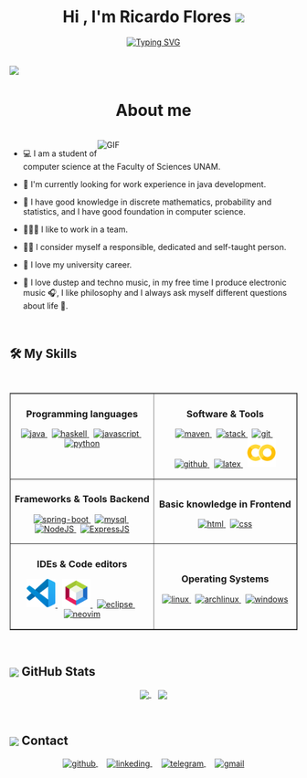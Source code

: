 <h1 align="center">Hi , I'm Ricardo Flores <img src="https://media.giphy.com/media/hvRJCLFzcasrR4ia7z/giphy.gif" width="35"></h1>

<div align="center">
    <a href="https://git.io/typing-svg"><img src="https://readme-typing-svg.demolab.com?font=Fira+Code&duration=1000&pause=500&color=4FE92E&center=true&multiline=true&width=435&height=60&lines=Computer+Science+Student;Java+Developer" alt="Typing SVG" /></a>
</div>

## <picture><img src = "https://media.giphy.com/media/l3q2XXYxkdxzjMC9G/giphy.gif" width = 150px></picture> 
<h1 align="center">About me</h1>

<br>

<img align="right" alt="GIF" width = "350" src="https://media.giphy.com/media/3o72FaZgzzFmqoNfBm/giphy.gif" />

- 💻 I am a student of computer science at the Faculty of Sciences UNAM.

- 💼 I'm currently looking for work experience in java development.

- 📕 I have good knowledge in discrete mathematics, probability and statistics, and I have good foundation in computer science.

- 👨‍👦‍👦 I like to work in a team.

- 👨‍💻 I consider myself a responsible, dedicated and self-taught person.

- 💙 I love my university career.

- 🎵 I love dustep and techno music, in my free time I produce electronic music 🎧,
  I like philosophy and I always ask myself different questions about life 🤔.

<br>

## 🛠️ My Skills

<br>

<table border="1" align="center">
  <tr>
    <td valign="top">
      <h3 align="center" >Programming languages</h3>
      <p align="center"> 
        <a href="https://www.oracle.com/java/">
          <img src="https://img.icons8.com/color/48/undefined/java-coffee-cup-logo--v1.png" alt="java" width="50" height="50"/>
        </a>
        &nbsp;
        <a href="https://www.haskell.org/">
          <img src="https://img.icons8.com/color/48/undefined/haskell.png" alt="haskell" width="50" height="50"/>
        </a>
        &nbsp;
        <a href="https://www.javascript.com/" >
          <img src="https://img.icons8.com/color/48/undefined/javascript.png" alt="javascript" width="50" height="50"/>
        </a>
        &nbsp;
        <a href="https://www.python.org" >
          <img src="https://img.icons8.com/color/48/undefined/python--v1.png" alt="python" width="50" height="50"/>
        </a>
      </p>
    </td>
    <td>
      <h3 align="center" >Software & Tools</h3>
      <p align="center">
        <a href="https://maven.apache.org/" >
          <img src="https://upload.vectorlogo.zone/logos/apache_maven/images/bf250be6-ab7f-4191-b421-8d0acb1dc6e4.svg" alt="maven" width="50" height="50"/>
        </a>
        &nbsp;
        <a href="https://docs.haskellstack.org/en/stable/" >
          <img src="https://upload.wikimedia.org/wikipedia/commons/thumb/b/be/Circle-icons-stack.svg/1200px-Circle-icons-stack.svg.png" alt="stack" width="50" height="50"/>
        </a>
        &nbsp;
        <a href="https://git-scm.com/" >
          <img src="https://img.icons8.com/color/48/undefined/git.png" alt="git" width="50" height="50"/>
        </a>
        &nbsp;
        <a href="https://github.com/" >
          <img src="https://img.icons8.com/color/48/undefined/github.png" alt="github" width="50" height="50"/>
        </a>
        &nbsp;
        <a href="https://www.latex-project.org/" >
          <img src="https://img.icons8.com/color/48/undefined/latex.png" alt="latex" width="50" height="50"/>
        </a>
        &nbsp;
        <a href="https://colab.research.google.com/?hl=es" >
          <img src="https://raw.githubusercontent.com/edent/SuperTinyIcons/master/images/svg/colaboratory.svg" alt="colab" width="50" height="50"/>
        </a>
      </p>
    </td>
  </tr>
  <tr>
    <td valign="top">
      <h3 align="center" >Frameworks & Tools Backend</h3>
      <p align="center"> 
        <a href="https://spring.io/projects/spring-boot" >
          <img src="https://www.vectorlogo.zone/logos/springio/springio-ar21.svg" alt="spring-boot" width="80" height="60"/>
        </a>
        &nbsp;
        <a href="https://www.mysql.com/products/workbench/" >
          <img src="https://img.icons8.com/color/48/undefined/mysql.png" alt="mysql" width="60" height="60"/>
        </a>
        &nbsp;
        <a href="https://nodejs.org/en" pad>
          <img src="https://img.icons8.com/color/48/undefined/nodejs.png" alt="NodeJS" width="60" height="60"/>
        </a>
        &nbsp;
        <a href="https://expressjs.com/" >
          <img src="https://www.vectorlogo.zone/logos/expressjs/expressjs-ar21.svg" alt="ExpressJS" width="70" height="60"/>
        </a>
      </p>
    </td>
    <td>
      <h3 align="center" >Basic knowledge in Frontend</h3>
      <p align="center"> 
        <a href="#" >
          <img src="https://www.vectorlogo.zone/logos/w3_html5/w3_html5-ar21.svg" alt="html" width="90" height="60"/>
        </a>
        &nbsp;
        <a href="#" >
          <img src="https://www.vectorlogo.zone/logos/w3_css/w3_css-official.svg" alt="css" width="50" height="50"/>
        </a>
      </p>
    </td>
  </tr>
  <tr>
    <td>
      <h3 align="center" >IDEs & Code editors</h3>
      <p align="center">
        <a href="https://code.visualstudio.com/" >
          <img src="https://raw.githubusercontent.com/devicons/devicon/master/icons/vscode/vscode-original.svg" alt="vscode" width="50" height="50"/>
        </a>
        &nbsp;
        <a href="https://netbeans.apache.org/download/index.html" >
          <img src="https://raw.githubusercontent.com/edent/SuperTinyIcons/master/images/svg/netbeans.svg" alt="netbeans" width="50" height="50"/>
        </a>
        &nbsp;
        <a href="https://eclipseide.org/" >
          <img src="https://www.vectorlogo.zone/logos/eclipse_che/eclipse_che-icon.svg" alt="eclipse" width="50" height="50"/>
        </a>
        &nbsp;
        <a href="https://neovim.io/" >
          <img src="https://www.vectorlogo.zone/logos/neovimio/neovimio-icon.svg" alt="neovim" width="50" height="50"/>
        </a>
      </p>
    </td>
    <td>   
      <h3 align="center" >Operating Systems</h3>
      <p align="center">
        <a href="#" >
          <img src="https://www.vectorlogo.zone/logos/linux/linux-ar21.svg" alt="linux" width="80" height="60"/>
        </a>
        &nbsp;
        <a href="https://archlinux.org/" >
          <img src="https://www.vectorlogo.zone/logos/archlinux/archlinux-ar21.svg" alt="archlinux" width="90" height="60"/>
        </a>
        &nbsp;
        <a href="#" >
          <img src="https://vectorwiki.com/images/z7N2l__windows.svg" alt="windows" width="50" height="50"/>
        </a>
      </p>
    </td>
  </tr>
</table>

<br>

## <picture><img align="center" height="60" src="https://www.vectorlogo.zone/logos/github/github-icon.svg" /></picture> GitHub Stats
<p align="center">
  <a href="https://github.com/anuraghazra/github-readme-stats">
    <img align="center" src="https://github-readme-stats.vercel.app/api?username=richardfm77&show_icons=true&theme=aura&count_private=true" />
  </a>
  &nbsp;&nbsp;
  <a href="https://github.com/anuraghazra/github-readme-stats">
    <img align="center" src="https://github-readme-stats.vercel.app/api/top-langs/?username=richardfm77&layout=compact&langs_count=10&theme=aura" />
  </a>
</p>

<br>

## <picture><img align="center" height="60" src="https://logosear.ch/images/contact.svg" /></picture> Contact

<p align="center">
  <a href="https://github.com/richardfm77">
    <img align="center" src="https://img.icons8.com/color/48/undefined/github.png" alt = "github" width="50" height="50"/>
  </a>
  &nbsp;
  &nbsp;
  <a href="https://www.linkedin.com/in/ricardo-flores-mata/">
    <img align="center" src="https://www.vectorlogo.zone/logos/linkedin/linkedin-tile.svg" alt = "linkeding" width="50" height="50" />
  </a>
  &nbsp;
  &nbsp;
  <a href="#">
    <img align="center" src="https://www.vectorlogo.zone/logos/telegram/telegram-tile.svg" alt = "telegram" width="50" height="50" />
  </a>
  &nbsp;
  &nbsp;
  <a href="#">
    <img align="center" src="https://www.vectorlogo.zone/logos/gmail/gmail-tile.svg" alt = "gmail" width="50" height="50"/>
  </a>
</p>
